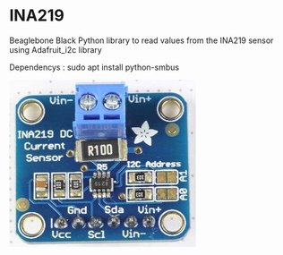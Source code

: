 INA219
=================

Beaglebone Black Python library to read values from the INA219 sensor using Adafruit_i2c library

Dependencys :
	sudo apt install python-smbus

![Calander](Example/ina219.jpeg)
